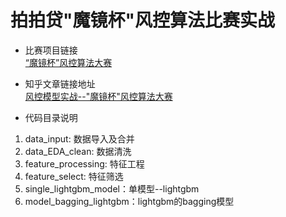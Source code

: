 # 拍拍贷"魔镜杯"风控算法比赛实战

* 比赛项目链接
</br>[“魔镜杯”风控算法大赛](https://www.kesci.com/home/competition/56cd5f02b89b5bd026cb39c9/content/0)

* 知乎文章链接地址
</br>[风控模型实战--"魔镜杯"风控算法大赛](https://zhuanlan.zhihu.com/p/56864235)

* 代码目录说明

1. data_input: 数据导入及合并
2. data_EDA_clean: 数据清洗
3. feature_processing: 特征工程
4. feature_select: 特征筛选
5. single_lightgbm_model：单模型--lightgbm
6. model_bagging_lightgbm：lightgbm的bagging模型

